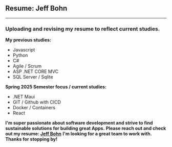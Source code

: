 ## Resume: Jeff Bohn  
---  

### Uploading and revising my resume to reflect current studies.  

**My previous studies:**  
- Javascript  
- Python  
- C#  
- Agile / Scrum  
- ASP .NET CORE MVC  
- SQL Server / Sqlite

**Spring 2025 Semester focus / current studies:**  
- .NET Maui
- GIT / Github with CICD  
- Docker / Containers
- React
  
**I'm super passionate about software development and strive to find sustainable solutions for building great Apps.** 
**Please reach out and check out my resume: [Jeff Bohn](https://coolcreation.github.io/my-resume/)**
**I'm looking for a great team to work with. Thanks for stopping by!**

